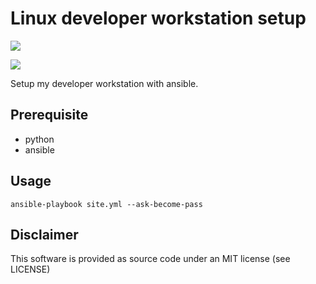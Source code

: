 # Linux developer workstation setup
![](https://github.com/orltom/ansible-workstation-setup/workflows/Ansible%20Check/badge.svg)

![](https://github.com/orltom/ansible-workstation-setup/workflows/Ansible%20Ubuntu%20Check/badge.svg)

Setup my developer workstation with ansible.

## Prerequisite
* python
* ansible

## Usage
```
ansible-playbook site.yml --ask-become-pass
```

## Disclaimer
This software is provided as source code under an MIT license (see LICENSE)